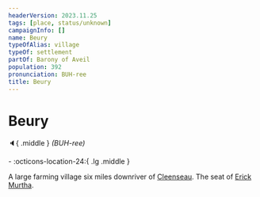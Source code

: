 ```yaml
---
headerVersion: 2023.11.25
tags: [place, status/unknown]
campaignInfo: []
name: Beury
typeOfAlias: village
typeOf: settlement
partOf: Barony of Aveil
population: 392
pronunciation: BUH-ree
title: Beury
---
```

# Beury
:speaker:{ .middle } *(BUH-ree)*  
<div class="grid cards ext-narrow-margin ext-one-column" markdown>
-    :octicons-location-24:{ .lg .middle }   
</div>


A large farming village six miles downriver of [Cleenseau](<cleenseau/cleenseau.md>). The seat of [Erick Murtha](<../../../../../people/sembarans/erick-murtha.md>).